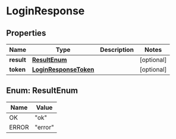 

# LoginResponse

## Properties

Name | Type | Description | Notes
------------ | ------------- | ------------- | -------------
**result** | [**ResultEnum**](#ResultEnum) |  |  [optional]
**token** | [**LoginResponseToken**](LoginResponseToken.md) |  |  [optional]



## Enum: ResultEnum

Name | Value
---- | -----
OK | &quot;ok&quot;
ERROR | &quot;error&quot;



